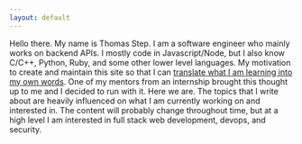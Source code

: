 ```yaml
---
layout: default
---
```


Hello there. My name is Thomas Step. I am a software engineer who mainly works on backend APIs. I mostly code in Javascript/Node, but I also know C/C++, Python, Ruby, and some other lower level languages. My motivation to create and maintain this site so that I can [translate what I am learning into my own words](https://twitter.com/swyx/status/1009174159690264579). One of my mentors from an internship brought this thought up to me and I decided to run with it. Here we are. The topics that I write about are heavily influenced on what I am currently working on and interested in. The content will probably change throughout time, but at a high level I am interested in full stack web development, devops, and security.

